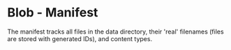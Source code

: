 # Blob - Manifest

The manifest tracks all files in the data directory, their 'real' filenames
(files are stored with generated IDs), and content types.
